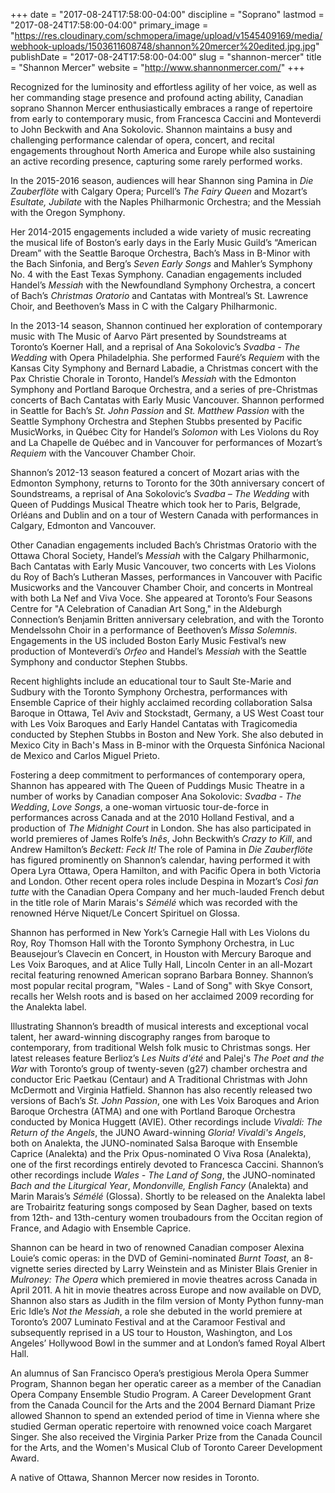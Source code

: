 +++
date = "2017-08-24T17:58:00-04:00"
discipline = "Soprano"
lastmod = "2017-08-24T17:58:00-04:00"
primary_image = "https://res.cloudinary.com/schmopera/image/upload/v1545409169/media/webhook-uploads/1503611608748/shannon%20mercer%20edited.jpg.jpg"
publishDate = "2017-08-24T17:58:00-04:00"
slug = "shannon-mercer"
title = "Shannon Mercer"
website = "http://www.shannonmercer.com/"
+++

Recognized for the luminosity and effortless agility of her voice, as well as her commanding stage presence and profound acting ability, Canadian soprano Shannon Mercer enthusiastically embraces a range of repertoire from early to contemporary music, from Francesca Caccini and Monteverdi to John Beckwith and Ana Sokolovic. Shannon maintains a busy and challenging performance calendar of opera, concert, and recital engagements throughout North America and Europe while also sustaining an active recording presence, capturing some rarely performed works.

In the 2015-2016 season, audiences will hear Shannon sing Pamina in *Die Zauberflöte* with Calgary Opera; Purcell’s *The Fairy Queen* and Mozart’s *Esultate, Jubilate* with the Naples Philharmonic Orchestra; and the Messiah with the Oregon Symphony.

Her 2014-2015 engagements included a wide variety of music recreating the musical life of Boston’s early days in the Early Music Guild’s “American Dream” with the Seattle Baroque Orchestra, Bach’s Mass in B-Minor with the Bach Sinfonia, and Berg’s *Seven Early Songs* and Mahler’s Symphony No. 4 with the East Texas Symphony. Canadian engagements included Handel’s *Messiah* with the Newfoundland Symphony Orchestra, a concert of Bach’s *Christmas Oratorio* and Cantatas with Montreal’s St. Lawrence Choir, and Beethoven’s Mass in C with the Calgary Philharmonic.

In the 2013-14 season, Shannon continued her exploration of contemporary music with The Music of Aarvo Pärt presented by Soundstreams at Toronto’s Koerner Hall, and a reprisal of Ana Sokolovic’s *Svadba - The Wedding* with Opera Philadelphia. She performed Fauré’s *Requiem* with the Kansas City Symphony and Bernard Labadie, a Christmas concert with the Pax Christie Chorale in Toronto, Handel’s *Messiah* with the Edmonton Symphony and Portland Baroque Orchestra, and a series of pre-Christmas concerts of Bach Cantatas with Early Music Vancouver. Shannon performed in Seattle for Bach’s *St. John Passion* and *St. Matthew Passion* with the Seattle Symphony Orchestra and Stephen Stubbs presented by Pacific MusicWorks, in Québec City for Handel’s *Solomon* with Les Violons du Roy and La Chapelle de Québec and in Vancouver for performances of Mozart’s *Requiem* with the Vancouver Chamber Choir.

Shannon’s 2012-13 season featured a concert of Mozart arias with the Edmonton Symphony, returns to Toronto for the 30th anniversary concert of Soundstreams, a reprisal of Ana Sokolovic’s *Svadba – The Wedding* with Queen of Puddings Musical Theatre which took her to Paris, Belgrade, Orléans and Dublin and on a tour of Western Canada with performances in Calgary, Edmonton and Vancouver.

Other Canadian engagements included Bach’s Christmas Oratorio with the Ottawa Choral Society, Handel’s *Messiah* with the Calgary Philharmonic, Bach Cantatas with Early Music Vancouver, two concerts with Les Violons du Roy of Bach’s Lutheran Masses, performances in Vancouver with Pacific Musicworks and the Vancouver Chamber Choir, and concerts in Montreal with both La Nef and Viva Voce. She appeared at Toronto’s Four Seasons Centre for "A Celebration of Canadian Art Song," in the Aldeburgh Connection’s Benjamin Britten anniversary celebration, and with the Toronto Mendelssohn Choir in a performance of Beethoven’s *Missa Solemnis*. Engagements in the US included Boston Early Music Festival’s new production of Monteverdi’s *Orfeo* and Handel’s *Messiah* with the Seattle Symphony and conductor Stephen Stubbs.

Recent highlights include an educational tour to Sault Ste-Marie and Sudbury with the Toronto Symphony Orchestra, performances with Ensemble Caprice of their highly acclaimed recording collaboration Salsa Baroque in Ottawa, Tel Aviv and Stockstadt, Germany, a US West Coast tour with Les Voix Baroques and Early Handel Cantatas with Tragicomedia conducted by Stephen Stubbs in Boston and New York. She also debuted in Mexico City in Bach's Mass in B-minor with the Orquesta Sinfónica Nacional de Mexico and Carlos Miguel Prieto.

Fostering a deep commitment to performances of contemporary opera, Shannon has appeared with The Queen of Puddings Music Theatre in a number of works by Canadian composer Ana Sokolovic: *Svadba - The Wedding*, *Love Songs*, a one-woman virtuosic tour-de-force in performances across Canada and at the 2010 Holland Festival, and a production of *The Midnight Court* in London. She has also participated in world premieres of James Rolfe’s *Inês*, John Beckwith’s *Crazy to Kill*, and Andrew Hamilton’s *Beckett: Feck It!* The role of Pamina in *Die Zauberflöte* has figured prominently on Shannon’s calendar, having performed it with Opera Lyra Ottawa, Opera Hamilton, and with Pacific Opera in both Victoria and London. Other recent opera roles include Despina in Mozart’s *Così fan tutte* with the Canadian Opera Company and her much-lauded French debut in the title role of Marin Marais's *Sémélé* which was recorded with the renowned Hérve Niquet/Le Concert Spirituel on Glossa.

Shannon has performed in New York’s Carnegie Hall with Les Violons du Roy, Roy Thomson Hall with the Toronto Symphony Orchestra, in Luc Beausejour’s Clavecin en Concert, in Houston with Mercury Baroque and Les Voix Baroques, and at Alice Tully Hall, Lincoln Center in an all-Mozart recital featuring renowned American soprano Barbara Bonney. Shannon’s most popular recital program, "Wales - Land of Song" with Skye Consort, recalls her Welsh roots and is based on her acclaimed 2009 recording for the Analekta label.

Illustrating Shannon’s breadth of musical interests and exceptional vocal talent, her award-winning discography ranges from baroque to contemporary, from traditional Welsh folk music to Christmas songs. Her latest releases feature Berlioz’s *Les Nuits d'été* and Palej's *The Poet and the War* with Toronto’s group of twenty-seven (g27) chamber orchestra and conductor Eric Paetkau (Centaur) and A Traditional Christmas with John McDermott and Virginia Hatfield. Shannon has also recently released two versions of Bach’s *St. John Passion*, one with Les Voix Baroques and Arion Baroque Orchestra (ATMA) and one with Portland Baroque Orchestra conducted by Monica Huggett (AVIE). Other recordings include *Vivaldi: The Return of the Angels*, the JUNO Award-winning *Gloria! Vivaldi's Angels*, both on Analekta, the JUNO-nominated Salsa Baroque with Ensemble Caprice (Analekta) and the Prix Opus-nominated O Viva Rosa (Analekta), one of the first recordings entirely devoted to Francesca Caccini. Shannon’s other recordings include *Wales - The Land of Song*, the JUNO-nominated *Bach and the Liturgical Year*, *Mondonville, English Fancy* (Analekta) and Marin Marais’s *Sémélé* (Glossa). Shortly to be released on the Analekta label are Trobairitz featuring songs composed by Sean Dagher, based on texts from 12th- and 13th-century women troubadours from the Occitan region of France, and Adagio with Ensemble Caprice.

Shannon can be heard in two of renowned Canadian composer Alexina Louie’s comic operas: in the DVD of Gemini-nominated *Burnt Toast*, an 8-vignette series directed by Larry Weinstein and as Minister Blais Grenier in *Mulroney: The Opera* which premiered in movie theatres across Canada in April 2011. A hit in movie theatres across Europe and now available on DVD, Shannon also stars as Judith in the film version of Monty Python funny-man Eric Idle’s *Not the Messiah*, a role she debuted in the world premiere at Toronto’s 2007 Luminato Festival and at the Caramoor Festival and subsequently reprised in a US tour to Houston, Washington, and Los Angeles’ Hollywood Bowl in the summer and at London’s famed Royal Albert Hall.

An alumnus of San Francisco Opera’s prestigious Merola Opera Summer Program, Shannon began her operatic career as a member of the Canadian Opera Company Ensemble Studio Program. A Career Development Grant from the Canada Council for the Arts and the 2004 Bernard Diamant Prize allowed Shannon to spend an extended period of time in Vienna where she studied German operatic repertoire with renowned voice coach Margaret Singer. She also received the Virginia Parker Prize from the Canada Council for the Arts, and the Women's Musical Club of Toronto Career Development Award.

A native of Ottawa, Shannon Mercer now resides in Toronto.
